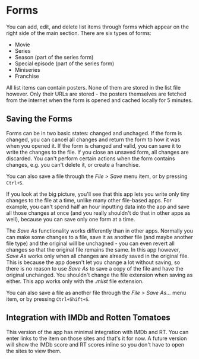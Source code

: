 # Forms

You can add, edit, and delete list items through forms which appear on the right side of the main section. There are six types of forms:

* Movie
* Series
* Season \(part of the series form\)
* Special episode \(part of the series form\)
* Miniseries
* Franchise

All list items can contain posters. None of them are stored in the list file however. Only their URLs are stored - the posters themselves are fetched from the internet when the form is opened and cached locally for 5 minutes.

## Saving the Forms

Forms can be in two basic states: changed and unchaged. If the form is changed, you can cancel all changes and return the form to how it was when you opened it. If the form is changed and valid, you can save it to write the changes to the file. If you close an unsaved form, all changes are discarded. You can't perform certain actions when the form contains changes, e.g. you can't delete it, or create a franchise.

You can also save a file through the _File &gt; Save_ menu item, or by pressing `Ctrl+S`.

If you look at the big picture, you'll see that this app lets you write only tiny changes to the file at a time, unlike many other file-based apps. For example, you can't spend half an hour inputting data into the app and save all those changes at once \(and you really shouldn't do that in other apps as well\), because you can save only one form at a time.

The _Save As_ functionality works differently than in other apps. Normally you can make some changes to a file, save it as another file \(and maybe another file type\) and the original will be unchagned - you can even revert all changes so that the original file remains the same. In this app however, _Save As_ works only when all changes are already saved in the original file. This is because the app doesn't let you change a lot without saving, so there is no reason to use _Save As_ to save a copy of the file and have the original unchanged. You shouldn't change the file extension when saving as either. This app works only with the _.mlist_ file extension.

You can also save a file as another file through the _File &gt; Save As..._ menu item, or by pressing `Ctrl+Shift+S`.

## Integration with IMDb and Rotten Tomatoes

This version of the app has minimal integration with IMDb and RT. You can enter links to the item on those sites and that's it for now. A future version will show the IMDb score and RT scores inline so you don't have to open the sites to view them.


